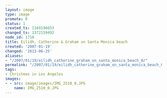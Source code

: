 ```yaml
---
layout: image
type: image
promote: 0
status: 1
created_ts: 1169196653
changed_ts: 1372159492
node_id: 1710
title: Eilidh, Catherine & Graham on Santa Monica beach
created: '2007-01-19'
changed: '2013-06-25'
aliases:
- "/2007/01/19/eilidh_catherine_graham_on_santa_monica_beach_0/"
permalink: "/2007/01/19/eilidh_catherine_graham_on_santa_monica_beach_0/"
tags:
- Christmas in Los Angeles
images:
- - src: image/images/IMG_2510_0.JPG
    name: IMG_2510_0.JPG
---
```


